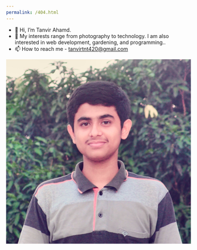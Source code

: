 ```yaml
---
permalink: /404.html
---
```

- 👋 Hi, I’m Tanvir Ahamd.
- 👀 My interests range from photography to technology. I am also interested in web development, gardening, and programming..
- 📫 How to reach me - tanvirtnt420@gmail.com

![title-pic](https://raw.githubusercontent.com/TanvirBD71/TanvirBD71/main/2021-01-03-21-03-10-595.jpg)
